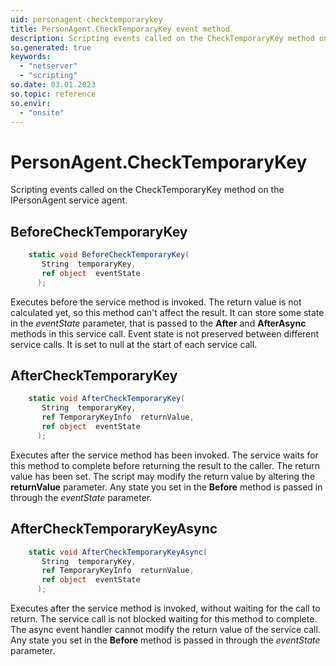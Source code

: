 ```yaml
---
uid: personagent-checktemporarykey
title: PersonAgent.CheckTemporaryKey event method
description: Scripting events called on the CheckTemporaryKey method on the PersonAgent service agent.
so.generated: true
keywords:
  - "netserver"
  - "scripting"
so.date: 03.01.2023
so.topic: reference
so.envir:
  - "onsite"
---
```

# PersonAgent.CheckTemporaryKey

Scripting events called on the <see cref='M:SuperOffice.CRM.Services.IPersonAgent.CheckTemporaryKey'>CheckTemporaryKey</see> method on the <see cref='IPersonAgent'>IPersonAgent</see>  service agent.

## BeforeCheckTemporaryKey
```cs
    static void BeforeCheckTemporaryKey(
       String  temporaryKey,
       ref object  eventState
      );
```
Executes before the service method is invoked.
The return value is not calculated yet, so this method can't affect the result.
It can store some state in the *eventState* parameter, that is passed to the **After** and **AfterAsync** methods in this service call.
Event state is not preserved between different service calls. It is set to null at the start of each service call.
## AfterCheckTemporaryKey
```cs
    static void AfterCheckTemporaryKey(
       String  temporaryKey,
       ref TemporaryKeyInfo  returnValue,
       ref object  eventState
      );
```
Executes after the service method has been invoked. The service waits for this method to complete before returning the result to the caller.
The return value has been set. The script may modify the return value by altering the **returnValue** parameter.
Any state you set in the **Before** method is passed in through the *eventState* parameter.
## AfterCheckTemporaryKeyAsync
```cs
    static void AfterCheckTemporaryKeyAsync(
       String  temporaryKey,
       ref TemporaryKeyInfo  returnValue,
       ref object  eventState
      );
```
Executes after the service method is invoked, without waiting for the call to return.
The service call is not blocked waiting for this method to complete.
The async event handler cannot modify the return value of the service call.
Any state you set in the **Before** method is passed in through the *eventState* parameter.

